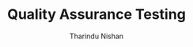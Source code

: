 ---
is_programmatic_layout_7: true
draft: false
title: "Quality Assurance Testing"
snippet: "Quality Assurance Testing"
image:
  src: /images/pseo/quality-assurance-testing.jpg
  alt: "Testing process, project template, project management, team collaboration, productivity, task management"
publishDate: 2024-12-30
category: ""
author: "Tharindu Nishan"
tags:
  - "Teamplates"
  - "ProjectManagement"
  - "Team"
  - "Collaboration"
useCase: "Testing process"
labels: ["Test Planning","Test Design","Test Execution","Defect Tracking","Reporting" ]
phases: ["Test Planning","Test Design","Test Execution","Defect Tracking","Reporting & Review"]
tasks: ["Define the scope and objectives of the QA testing effort, including types of testing to be performed","Develop a test plan that outlines testing timelines, resources, and responsibilities","Create detailed test cases and scenarios based on software requirements and user stories","Set up the testing environment, ensuring all necessary tools and resources are available","Execute test cases, documenting results and any issues encountered during testing","Log defects in a tracking system, providing detailed descriptions and severity levels for each issue","Conduct regular meetings to review defects, prioritize them for fixing, and track progress","Compile a final test report summarizing test results, defect metrics, and recommendations for future improvements"]
description: "This template is designed to guide teams through the quality assurance (QA) testing process, ensuring that software products meet specified requirements and are free of defects. It covers all aspects of testing, from planning and execution to reporting and follow-up."
related: ["security-assessment","data-migration","website-redesign","design-&-creative"]
---